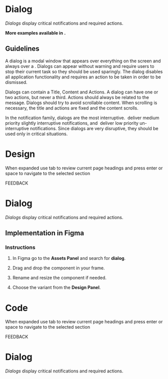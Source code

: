 # Dialog

_Dialogs_ display critical notifications and required actions.

**More examples available in** **.**

## Guidelines

A dialog is a modal window that appears over everything on the screen and always over a . Dialogs can appear without warning and require users to stop their current task so they should be used sparingly. The dialog disables all application functionality and requires an action to be taken in order to be dismissed.

Dialogs can contain a Title, Content and Actions. A dialog can have one or two actions, but never a third. Actions should always be related to the message. Dialogs should try to avoid scrollable content. When scrolling is necessary, the title and actions are fixed and the content scrolls.

In the notification family, dialogs are the most interruptive.  deliver medium priority slightly interruptive notifications, and  deliver low priority un-interruptive notifications. Since dialogs are very disruptive, they should be used only in critical situations.



# Design

When expanded use tab to review current page headings and press enter or space to navigate to the selected section

FEEDBACK

# Dialog

_Dialogs_ display critical notifications and required actions.

## Implementation in Figma

### Instructions

1.  In Figma go to the **Assets Panel** and search for **dialog**.
    
2.  Drag and drop the component in your frame.
    
3.  Rename and resize the component if needed.
    
4.  Choose the variant from the **Design Panel**.



# Code

When expanded use tab to review current page headings and press enter or space to navigate to the selected section

FEEDBACK

# Dialog

_Dialogs_ display critical notifications and required actions.